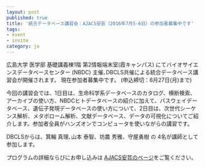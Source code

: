 ```yaml
---
layout: post
published: true
title: '統合データベース講習会：AJACS安芸（2016年7月5-6日）の参加者募集中です'
tags:
- event
- invite
category: ja
---
```

広島大学 医学部 基礎講義棟1階 第2情報端末室(霞キャンパス) にてバイオサイエンスデータベースセンター (NBDC) 主催､DBCLS共催による統合データベース講習会が開催されます。
現在参加者募集中です。 (申込締切：6月27日(月)まで)

 

今回の講習会では、1日目は、生命科学系データベースのカタログ、横断検索、アーカイブの使い方、NBDCヒトデータベースの紹介に加えて、パスウェイデータベース、遺伝子発現データベースの使い方について、2日目は、次世代シーケンス解析、メタボローム解析、文献データベース、データの可視化についてご紹介します。参加者全員がハンズオンでコンピュータを使いながらの講習です。

 

DBCLSからは、箕輪 真理､山本 泰智、坊農 秀雅、守屋勇樹 の 4名が講師として参加します。

 

プログラムの詳細ならびにお申し込みは [AJACS安芸のページ](http://events.biosciencedbc.jp/training/ajacs60)をご覧ください。